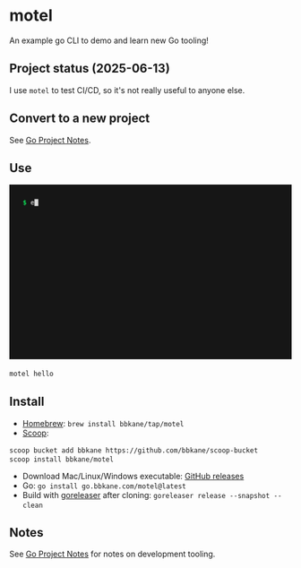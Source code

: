 # motel

An example go CLI to demo and learn new Go tooling!

## Project status (2025-06-13)

I use `motel` to test CI/CD, so it's not really useful to anyone else.

## Convert to a new project

See [Go Project Notes](https://www.bbkane.com/blog/go-project-notes/#creating-a-new-go-project).

## Use

![./demo.gif](./demo.gif)

```bash
motel hello
```

## Install

- [Homebrew](https://brew.sh/): `brew install bbkane/tap/motel`
- [Scoop](https://scoop.sh/):

```
scoop bucket add bbkane https://github.com/bbkane/scoop-bucket
scoop install bbkane/motel
```

- Download Mac/Linux/Windows executable: [GitHub releases](https://github.com/bbkane/motel/releases)
- Go: `go install go.bbkane.com/motel@latest`
- Build with [goreleaser](https://goreleaser.com/) after cloning: `goreleaser release --snapshot --clean`

## Notes

See [Go Project Notes](https://www.bbkane.com/blog/go-project-notes/) for notes on development tooling.
